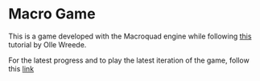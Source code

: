 # Macro Game

This is a game developed with the Macroquad engine while following [this](https://mq.agical.se/) tutorial by Olle Wreede.

For the latest progress and to play the latest iteration of the game, follow this [link](https://tokzer.github.io/macro-game/)